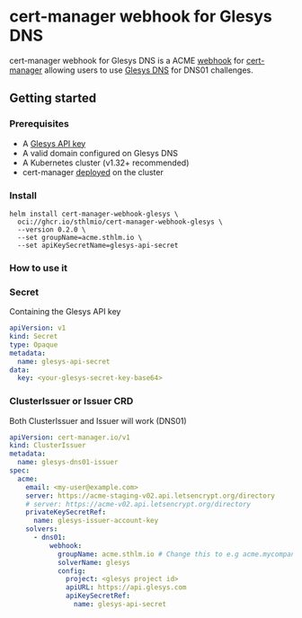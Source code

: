 # cert-manager webhook for Glesys DNS

cert-manager webhook for Glesys DNS is a ACME [webhook](https://cert-manager.io/docs/configuration/acme/dns01/webhook/) for [cert-manager](https://cert-manager.io/) allowing users to use [Glesys DNS](https://glesys.se/tjanster/domaner) for DNS01 challenges.

## Getting started

### Prerequisites

- A [Glesys API key](https://cloud.glesys.com/api-access)
- A valid domain configured on Glesys DNS
- A Kubernetes cluster (v1.32+ recommended)
- cert-manager [deployed](https://cert-manager.io/docs/in7stallation/) on the cluster

### Install

```
helm install cert-manager-webhook-glesys \
  oci://ghcr.io/sthlmio/cert-manager-webhook-glesys \
  --version 0.2.0 \
  --set groupName=acme.sthlm.io \
  --set apiKeySecretName=glesys-api-secret
```

### How to use it

### Secret

Containing the Glesys API key

```yaml
apiVersion: v1
kind: Secret
type: Opaque
metadata:
  name: glesys-api-secret
data:
  key: <your-glesys-secret-key-base64>
```

### ClusterIssuer or Issuer CRD

Both ClusterIssuer and Issuer will work (DNS01)

```yaml
apiVersion: cert-manager.io/v1
kind: ClusterIssuer
metadata:
  name: glesys-dns01-issuer
spec:
  acme:
    email: <my-user@example.com>
    server: https://acme-staging-v02.api.letsencrypt.org/directory
    # server: https://acme-v02.api.letsencrypt.org/directory
    privateKeySecretRef:
      name: glesys-issuer-account-key
    solvers:
      - dns01:
          webhook:
            groupName: acme.sthlm.io # Change this to e.g acme.mycompany.com
            solverName: glesys
            config:
              project: <glesys project id>
              apiURL: https://api.glesys.com
              apiKeySecretRef:
                name: glesys-api-secret
```

